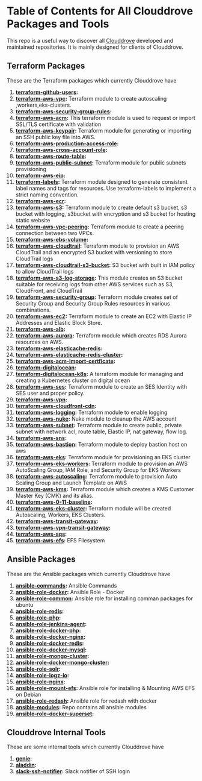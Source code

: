 # Table of Contents for All Clouddrove Packages and Tools

This repo is a useful way to discover all [Clouddrove](https://clouddrove.com) developed and maintained repositories. It is mainly designed for clients of Clouddrove.

## Terraform Packages

These are the Terraform packages which currently Clouddrove have

1. **[terraform-github-users](https://github.com/clouddrove/terraform-github-users):** 
2. **[terraform-aws-vpc](https://github.com/clouddrove/terraform-aws-vpc):** Terraform module to create autoscaling ,workers,eks-clusters.
3. **[terraform-aws-security-group-rules](https://github.com/clouddrove/terraform-aws-security-group-rules):** 
4. **[terraform-aws-acm](https://github.com/clouddrove/terraform-aws-acm):** This terraform module is used to request or import SSL/TLS certificate with validation
5. **[terraform-aws-keypair](https://github.com/clouddrove/terraform-aws-keypair):** Terraform module for generating or importing an SSH public key file into AWS.
6. **[terraform-aws-production-access-role](https://github.com/clouddrove/terraform-aws-production-access-role):** 
7. **[terraform-aws-cross-account-role](https://github.com/clouddrove/terraform-aws-cross-account-role):** 
8. **[terraform-aws-route-table](https://github.com/clouddrove/terraform-aws-route-table):** 
9. **[terraform-aws-public-subnet](https://github.com/clouddrove/terraform-aws-public-subnet):** Terraform module for public subnets provisioning
10. **[terraform-aws-eip](https://github.com/clouddrove/terraform-aws-eip):** 
11. **[terraform-labels](https://github.com/clouddrove/terraform-labels):** Terraform module designed to generate consistent label names and tags for resources. Use terraform-labels to implement a strict naming convention.
12. **[terraform-aws-ecr](https://github.com/clouddrove/terraform-aws-ecr):** 
13. **[terraform-aws-s3](https://github.com/clouddrove/terraform-aws-s3):** Terraform module to create default s3 bucket, s3 bucket with logging, s3bucket with encryption and s3 bucket for hosting static website
14. **[terraform-aws-vpc-peering](https://github.com/clouddrove/terraform-aws-vpc-peering):** Terraform module to create a peering connection between two VPCs.
15. **[terraform-aws-ebs-volume](https://github.com/clouddrove/terraform-aws-ebs-volume):** 
16. **[terraform-aws-cloudtrail](https://github.com/clouddrove/terraform-aws-cloudtrail):** Terraform module to provision an AWS CloudTrail and an encrypted S3 bucket with versioning to store CloudTrail logs
17. **[terraform-aws-cloudtrail-s3-bucket](https://github.com/clouddrove/terraform-aws-cloudtrail-s3-bucket):** S3 bucket with built in IAM policy to allow CloudTrail logs
18. **[terraform-aws-s3-log-storage](https://github.com/clouddrove/terraform-aws-s3-log-storage):** This module creates an S3 bucket suitable for receiving logs from other AWS services such as S3, CloudFront, and CloudTrail
19. **[terraform-aws-security-group](https://github.com/clouddrove/terraform-aws-security-group):** Terraform module creates set of Security Group and Security Group Rules resources in various combinations.
20. **[terraform-aws-ec2](https://github.com/clouddrove/terraform-aws-ec2):** Terraform module to create an EC2 with Elastic IP Addresses and Elastic Block Store.
21. **[terraform-aws-alb](https://github.com/clouddrove/terraform-aws-alb):** 
22. **[terraform-aws-aurora](https://github.com/clouddrove/terraform-aws-aurora):** Terraform module which creates RDS Aurora resources on AWS.
23. **[terraform-aws-elasticache-redis](https://github.com/clouddrove/terraform-aws-elasticache-redis):** 
24. **[terraform-aws-elasticache-redis-cluster](https://github.com/clouddrove/terraform-aws-elasticache-redis-cluster):** 
25. **[terraform-aws-acm-import-certficate](https://github.com/clouddrove/terraform-aws-acm-import-certficate):** 
26. **[terraform-digitalocean](https://github.com/clouddrove/terraform-digitalocean):** 
27. **[terraform-digitalocean-k8s](https://github.com/clouddrove/terraform-digitalocean-k8s):** A terraform module for managing and creating a Kubernetes cluster on digital ocean
28. **[terraform-aws-ses](https://github.com/clouddrove/terraform-aws-ses):** Terraform module to create an SES Identity with SES user and proper policy.
29. **[terraform-aws-vpn](https://github.com/clouddrove/terraform-aws-vpn):** 
30. **[terraform-aws-cloudfront-cdn](https://github.com/clouddrove/terraform-aws-cloudfront-cdn):** 
31. **[terraform-aws-logging](https://github.com/clouddrove/terraform-aws-logging):** Terraform module to enable logging
32. **[terraform-aws-nuke](https://github.com/clouddrove/terraform-aws-nuke):** Nuke module to cleanup the AWS account 
33. **[terraform-aws-subnet](https://github.com/clouddrove/terraform-aws-subnet):** Terraform module to create public, private  subnet with network acl, route table, Elastic IP, nat gateway, flow log.
34. **[terraform-aws-sns](https://github.com/clouddrove/terraform-aws-sns):** 
35. **[terraform-aws-bastion](https://github.com/clouddrove/terraform-aws-bastion):** Terraform module to deploy bastion host on aws 
36. **[terraform-aws-eks](https://github.com/clouddrove/terraform-aws-eks):** Terraform module for provisioning an EKS cluster
37. **[terraform-aws-eks-workers](https://github.com/clouddrove/terraform-aws-eks-workers):** Terraform module to provision an AWS AutoScaling Group, IAM Role, and Security Group for EKS Workers
38. **[terraform-aws-autoscaling](https://github.com/clouddrove/terraform-aws-autoscaling):** Terraform module to provision Auto Scaling Group and Launch Template on AWS
39. **[terraform-aws-kms](https://github.com/clouddrove/terraform-aws-kms):** Terraform module which creates a KMS Customer Master Key (CMK) and its alias.
40. **[terraform-aws-0-11-baseline](https://github.com/clouddrove/terraform-aws-0-11-baseline):** 
41. **[terraform-aws-eks-cluster](https://github.com/clouddrove/terraform-aws-eks-cluster):** Terraform module will be created Autoscaling, Workers, EKS Clusters.
42. **[terraform-aws-transit-gateway](https://github.com/clouddrove/terraform-aws-transit-gateway):** 
43. **[terraform-aws-vpn-transit-gateway](https://github.com/clouddrove/terraform-aws-vpn-transit-gateway):** 
44. **[terraform-aws-sqs](https://github.com/clouddrove/terraform-aws-sqs):** 
45. **[terraform-aws-efs](https://github.com/clouddrove/terraform-aws-efs):** EFS Filesystem

## Ansible Packages

These are the Ansible packages which currently Clouddrove have

1. **[ansible-commands](https://github.com/clouddrove/ansible-commands):** Ansible Commands
2. **[ansible-role-docker](https://github.com/clouddrove/ansible-role-docker):** Ansible Role - Docker
3. **[ansible-role-common](https://github.com/clouddrove/ansible-role-common):** Ansible role for installing comman packages for ubuntu
4. **[ansible-role-redis](https://github.com/clouddrove/ansible-role-redis):** 
5. **[ansible-role-php](https://github.com/clouddrove/ansible-role-php):** 
6. **[ansible-role-jenkins-agent](https://github.com/clouddrove/ansible-role-jenkins-agent):** 
7. **[ansible-role-docker-php](https://github.com/clouddrove/ansible-role-docker-php):** 
8. **[ansible-role-docker-nginx](https://github.com/clouddrove/ansible-role-docker-nginx):** 
9. **[ansible-role-docker-redis](https://github.com/clouddrove/ansible-role-docker-redis):** 
10. **[ansible-role-docker-mysql](https://github.com/clouddrove/ansible-role-docker-mysql):** 
11. **[ansible-role-mongo-cluster](https://github.com/clouddrove/ansible-role-mongo-cluster):** 
12. **[ansible-role-docker-mongo-cluster](https://github.com/clouddrove/ansible-role-docker-mongo-cluster):** 
13. **[ansible-role-solr](https://github.com/clouddrove/ansible-role-solr):** 
14. **[ansible-role-logz-io](https://github.com/clouddrove/ansible-role-logz-io):** 
15. **[ansible-role-nginx](https://github.com/clouddrove/ansible-role-nginx):** 
16. **[ansible-role-mount-efs](https://github.com/clouddrove/ansible-role-mount-efs):** Ansible role for installing & Mounting AWS EFS on Debian
17. **[ansible-role-redash](https://github.com/clouddrove/ansible-role-redash):** Ansible role for redash with docker
18. **[ansible-modules](https://github.com/clouddrove/ansible-modules):** Repo contains all ansible modules 
19. **[ansible-role-docker-superset](https://github.com/clouddrove/ansible-role-docker-superset):** 

## Clouddrove Internal Tools

These are some internal tools which currently Clouddrove have

1. **[genie](https://github.com/clouddrove/genie):** 
2. **[aladdin](https://github.com/clouddrove/aladdin):** 
3. **[slack-ssh-notifier](https://github.com/clouddrove/slack-ssh-notifier):** Slack notifier of SSH login

